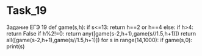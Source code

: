 # Task_19
Задание ЕГЭ 19
def game(s,h):
    if s<=13:
        return h==2 or h==4
    else:
        if h>4:
            return False
    if h%2!=0:
        return any([game(s-2,h+1),game(s//1.5,h+1)])
    return all([game(s-2,h+1),game(s//1.5,h+1)])
for s in range(14,1000):
    if game(s,0): print(s)
